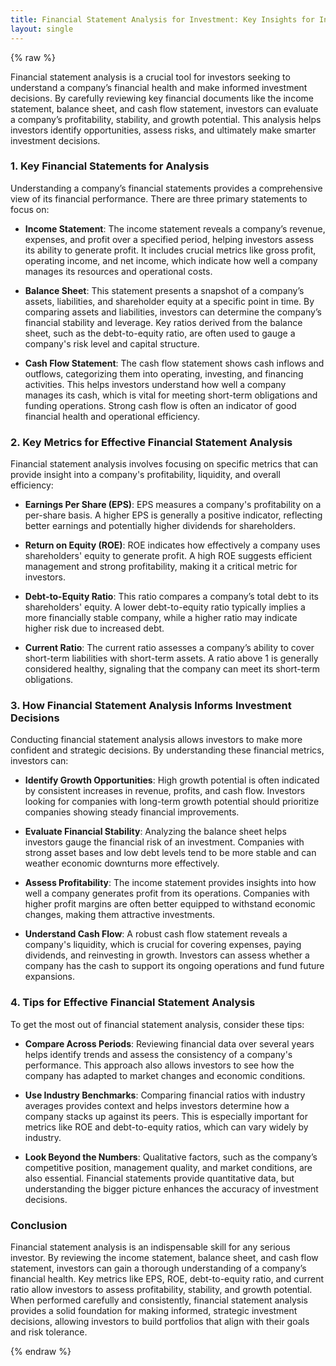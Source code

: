 ```yaml
---
title: Financial Statement Analysis for Investment: Key Insights for Investors
layout: single
---
```


{% raw %}

Financial statement analysis is a crucial tool for investors seeking to understand a company’s financial health and make informed investment decisions. By carefully reviewing key financial documents like the income statement, balance sheet, and cash flow statement, investors can evaluate a company’s profitability, stability, and growth potential. This analysis helps investors identify opportunities, assess risks, and ultimately make smarter investment decisions.

### 1. Key Financial Statements for Analysis

Understanding a company’s financial statements provides a comprehensive view of its financial performance. There are three primary statements to focus on:

- **Income Statement**: The income statement reveals a company’s revenue, expenses, and profit over a specified period, helping investors assess its ability to generate profit. It includes crucial metrics like gross profit, operating income, and net income, which indicate how well a company manages its resources and operational costs.

- **Balance Sheet**: This statement presents a snapshot of a company’s assets, liabilities, and shareholder equity at a specific point in time. By comparing assets and liabilities, investors can determine the company’s financial stability and leverage. Key ratios derived from the balance sheet, such as the debt-to-equity ratio, are often used to gauge a company's risk level and capital structure.

- **Cash Flow Statement**: The cash flow statement shows cash inflows and outflows, categorizing them into operating, investing, and financing activities. This helps investors understand how well a company manages its cash, which is vital for meeting short-term obligations and funding operations. Strong cash flow is often an indicator of good financial health and operational efficiency.

### 2. Key Metrics for Effective Financial Statement Analysis

Financial statement analysis involves focusing on specific metrics that can provide insight into a company's profitability, liquidity, and overall efficiency:

- **Earnings Per Share (EPS)**: EPS measures a company's profitability on a per-share basis. A higher EPS is generally a positive indicator, reflecting better earnings and potentially higher dividends for shareholders.

- **Return on Equity (ROE)**: ROE indicates how effectively a company uses shareholders' equity to generate profit. A high ROE suggests efficient management and strong profitability, making it a critical metric for investors.

- **Debt-to-Equity Ratio**: This ratio compares a company’s total debt to its shareholders' equity. A lower debt-to-equity ratio typically implies a more financially stable company, while a higher ratio may indicate higher risk due to increased debt.

- **Current Ratio**: The current ratio assesses a company’s ability to cover short-term liabilities with short-term assets. A ratio above 1 is generally considered healthy, signaling that the company can meet its short-term obligations.

### 3. How Financial Statement Analysis Informs Investment Decisions

Conducting financial statement analysis allows investors to make more confident and strategic decisions. By understanding these financial metrics, investors can:

- **Identify Growth Opportunities**: High growth potential is often indicated by consistent increases in revenue, profits, and cash flow. Investors looking for companies with long-term growth potential should prioritize companies showing steady financial improvements.

- **Evaluate Financial Stability**: Analyzing the balance sheet helps investors gauge the financial risk of an investment. Companies with strong asset bases and low debt levels tend to be more stable and can weather economic downturns more effectively.

- **Assess Profitability**: The income statement provides insights into how well a company generates profit from its operations. Companies with higher profit margins are often better equipped to withstand economic changes, making them attractive investments.

- **Understand Cash Flow**: A robust cash flow statement reveals a company's liquidity, which is crucial for covering expenses, paying dividends, and reinvesting in growth. Investors can assess whether a company has the cash to support its ongoing operations and fund future expansions.

### 4. Tips for Effective Financial Statement Analysis

To get the most out of financial statement analysis, consider these tips:

- **Compare Across Periods**: Reviewing financial data over several years helps identify trends and assess the consistency of a company's performance. This approach also allows investors to see how the company has adapted to market changes and economic conditions.

- **Use Industry Benchmarks**: Comparing financial ratios with industry averages provides context and helps investors determine how a company stacks up against its peers. This is especially important for metrics like ROE and debt-to-equity ratios, which can vary widely by industry.

- **Look Beyond the Numbers**: Qualitative factors, such as the company’s competitive position, management quality, and market conditions, are also essential. Financial statements provide quantitative data, but understanding the bigger picture enhances the accuracy of investment decisions.

### Conclusion

Financial statement analysis is an indispensable skill for any serious investor. By reviewing the income statement, balance sheet, and cash flow statement, investors can gain a thorough understanding of a company’s financial health. Key metrics like EPS, ROE, debt-to-equity ratio, and current ratio allow investors to assess profitability, stability, and growth potential. When performed carefully and consistently, financial statement analysis provides a solid foundation for making informed, strategic investment decisions, allowing investors to build portfolios that align with their goals and risk tolerance.

{% endraw %}


